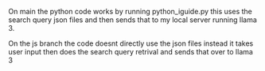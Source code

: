 On main the python code works by running python_iguide.py this uses the search query json files and then sends that to my local server running llama 3.

On the js branch the code doesnt directly use the json files instead it takes user input then does the search query retrival and sends that over to llama 3
